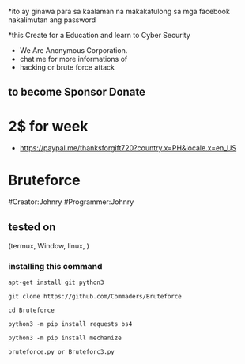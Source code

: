 





*ito ay ginawa para sa kaalaman na makakatulong sa
mga facebook nakalimutan ang password

*this Create for a Education and learn to
Cyber Security

* We Are Anonymous Corporation.
* chat me for more informations of
* hacking or brute force attack

## to become Sponsor Donate 
   # 2$ for week
- https://paypal.me/thanksforgift720?country.x=PH&locale.x=en_US


# Bruteforce
#Creator:Johnry
#Programmer:Johnry 

## tested on
(termux, Window, linux, )

### installing this command

```
apt-get install git python3

git clone https://github.com/Commaders/Bruteforce

cd Bruteforce

python3 -m pip install requests bs4

python3 -m pip install mechanize

bruteforce.py or Bruteforc3.py

